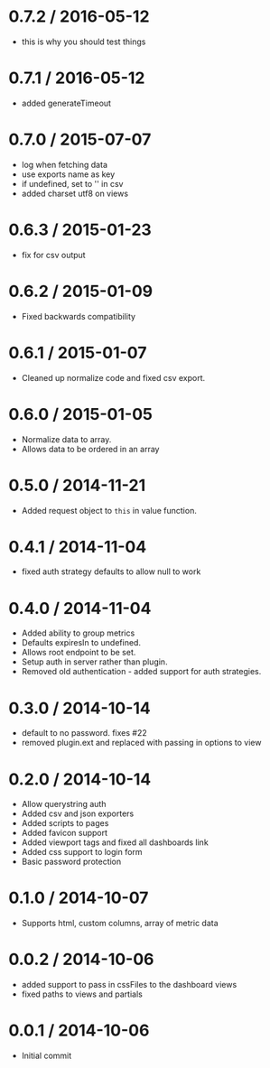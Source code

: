 
0.7.2 / 2016-05-12
==================

  * this is why you should test things

0.7.1 / 2016-05-12
==================

  * added generateTimeout

0.7.0 / 2015-07-07
==================

  * log when fetching data
  * use exports name as key
  * if undefined, set to '' in csv
  * added charset utf8 on views

0.6.3 / 2015-01-23 
==================

  * fix for csv output

0.6.2 / 2015-01-09
==================

  * Fixed backwards compatibility

0.6.1 / 2015-01-07
==================

  * Cleaned up normalize code and fixed csv export.

0.6.0 / 2015-01-05
==================

  * Normalize data to array.
  * Allows data to be ordered in an array

0.5.0 / 2014-11-21 
==================

  * Added request object to `this` in value function.

0.4.1 / 2014-11-04 
==================

  * fixed auth strategy defaults to allow null to work

0.4.0 / 2014-11-04 
==================

  * Added ability to group metrics
  * Defaults expiresIn to undefined.
  * Allows root endpoint to be set.
  * Setup auth in server rather than plugin.
  * Removed old authentication - added support for auth strategies.

0.3.0 / 2014-10-14 
==================

  * default to no password.  fixes #22
  * removed plugin.ext and replaced with passing in options to view

0.2.0 / 2014-10-14 
==================

  * Allow querystring auth
  * Added csv and json exporters
  * Added scripts to pages
  * Added favicon support
  * Added viewport tags and fixed all dashboards link
  * Added css support to login form
  * Basic password protection

0.1.0 / 2014-10-07 
==================

  * Supports html, custom columns, array of metric data

0.0.2 / 2014-10-06 
==================

  * added support to pass in cssFiles to the dashboard views
  * fixed paths to views and partials

0.0.1 / 2014-10-06 
==================

  * Initial commit
